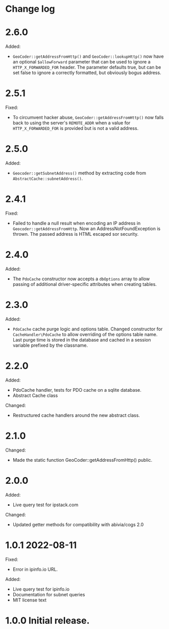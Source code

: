 # Change log

# 2.6.0

Added:
* `GeoCoder::getAddressFromHttp()` and `GeoCoder::lookupHttp()` now have an optional
  `$allowForward` parameter that can be used to ignore a `HTTP_X_FORWARDED_FOR` header.
  The parameter defaults true, but can be set false to ignore a correctly formatted,
  but obviously bogus address.

# 2.5.1

Fixed:
* To circumvent hacker abuse, `GeoCoder::getAddressFromHttp()`
  now falls back to using the server's `REMOTE_ADDR` when a value for `HTTP_X_FORWARDED_FOR`
  is provided but is not a valid address.

# 2.5.0

Added:
* `Geocoder::getSubnetAddress()` method by extracting code from `AbstractCache::subnetAddress()`.

# 2.4.1

Fixed:
* Failed to handle a null result when encoding an IP address in `Geocoder::getAddressFromHttp`.
  Now an AddressNotFoundException is thrown.
  The passed address is HTML escaped sor security.

# 2.4.0

Added:
* The `PdoCache` constructor now accepts a `dbOptions` array to allow passing of additional
  driver-specific attributes when creating tables. 

# 2.3.0

Added:
* `PdoCache` cache purge logic and options table.
  Changed constructor for `CacheHandler\PdoCache` to allow overriding of the options table name. 
  Last purge time is stored in the database
  and cached in a session variable prefixed by the classname.

# 2.2.0

Added:
* PdoCache handler, tests for PDO cache on a sqlite database.
* Abstract Cache class

Changed:
* Restructured cache handlers around the new abstract class.

# 2.1.0

Changed:
* Made the static function GeoCoder::getAddressFromHttp() public.

# 2.0.0

Added:
* Live query test for ipstack.com

Changed:
* Updated getter methods for compatibility with abivia/cogs 2.0

# 1.0.1 2022-08-11

Fixed:
* Error in ipinfo.io URL.

Added:
* Live query test for ipinfo.io
* Documentation for subnet queries
* MIT license text

# 1.0.0 Initial release.


